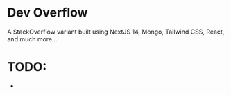 # Dev Overflow

A StackOverflow variant built using NextJS 14, Mongo, Tailwind CSS, React, and much more...

# TODO:

-
